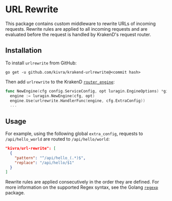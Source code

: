 # URL Rewrite

This package contains custom middleware to rewrite URLs of incoming requests.
Rewrite rules are applied to all incoming requests and are evaluated before the
request is handled by KrakenD's request router.

## Installation

To install `urlrewrite` from GitHub:

    go get -u github.com/kivra/krakend-urlrewrite@<commit hash>

Then add `urlrewrite` to the KrakenD [`router_engine`](https://github.com/devopsfaith/krakend-ce/blob/master/router_engine.go):

```go
func NewEngine(cfg config.ServiceConfig, opt luragin.EngineOptions) *gin.Engine {
  engine := luragin.NewEngine(cfg, opt)
  engine.Use(urlrewrite.HandlerFunc(engine, cfg.ExtraConfig))
  ...
```

## Usage

For example, using the following global `extra_config`, requests to
`/api/hello_world` are routed to `/api/hello/world`:

```json
"kivra/url-rewrite": [
  {
    "pattern": "^/api/hello_(.*)$",
    "replace": "/api/hello/$1"
  }
]
```

Rewrite rules are applied consecutively in the order they are defined. For more
information on the supported Regex syntax, see the Golang [`regexp`](https://pkg.go.dev/regexp)
package.
